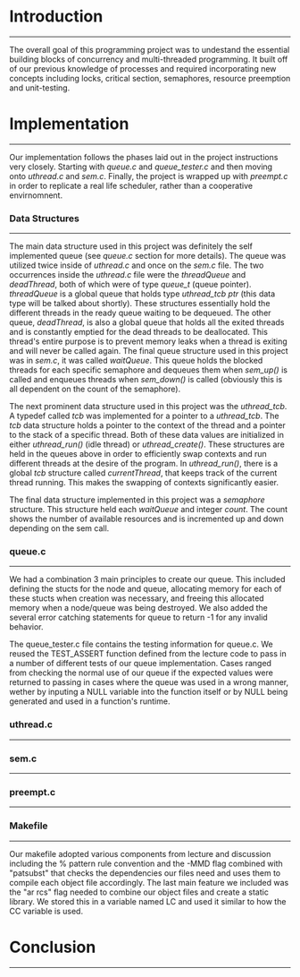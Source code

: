 # Introduction
------
The overall goal of this programming project was to undestand the essential building blocks of concurrency and multi-threaded programming. It built off of our previous knowledge of processes and required incorporating new concepts including locks, critical section, semaphores, resource preemption and unit-testing.
# Implementation
------
Our implementation follows the phases laid out in the project instructions very closely. Starting with *queue.c* and *queue_tester.c* and then moving onto *uthread.c* and *sem.c*. Finally, the project is wrapped up with *preempt.c* in order to replicate a real life scheduler, rather than a cooperative envirnomnent. 
### Data Structures
------
The main data structure used in this project was definitely the self implemented queue (see *queue.c* section for more details). The queue was utilized twice inside of *uthread.c* and once on the *sem.c* file. The two occurrences inside the *uthread.c* file were the *threadQueue* and *deadThread*, both of which were of type *queue_t* (queue pointer). *threadQueue* is a global queue that holds type *uthread_tcb ptr* (this data type will be talked about shortly). These structures essentially hold the different threads in the ready queue waiting to be dequeued. The other queue, *deadThread*, is also a global queue that holds all the exited threads and is constantly emptied for the dead threads to be deallocated. This thread's entire purpose is to prevent memory leaks when a thread is exiting and will never be called again. The final queue structure used in this project was in *sem.c*, it was called *waitQueue*. This queue holds the blocked threads for each specific semaphore and dequeues them when *sem_up()* is called and enqueues threads when *sem_down()* is called (obviously this is all dependent on the count of the semaphore). 

The next prominent data structure used in this project was the *uthread_tcb*. A typedef called *tcb* was implemented for a pointer to a *uthread_tcb*. The *tcb* data structure holds a pointer to the context of the thread and a pointer to the stack of a specific thread. Both of these data values are initialized in either *uthread_run()* (idle thread) or *uthread_create()*. These structures are held in the queues above in order to efficiently swap contexts and run different threads at the desire of the program. In *uthread_run()*, there is a global *tcb* structure called *currentThread*, that keeps track of the current thread running. This makes the swapping of contexts significantly easier. 

The final data structure implemented in this project was a *semaphore* structure. This structure held each *waitQueue* and integer *count*. The count shows the number of available resources and is incremented up and down depending on the sem call. 
### queue.c
------
We had a combination 3 main principles to create our queue. This included defining the stucts for the node and queue, allocating memory for each of these stucts when creation was necessary, and freeing this allocated memory when a node/queue was being destroyed. We also added the several error catching statements for queue to return -1 for any invalid behavior.

The queue_tester.c file contains the testing information for queue.c. We reused the TEST_ASSERT function defined from the lecture code to pass in a number of different tests of our queue implementation. Cases ranged from checking the normal use of our queue if the expected values were returned to passing in cases where the queue was used in a wrong manner, wether by inputing a NULL variable into the function itself or by NULL being generated and used in a function's runtime.
### uthread.c
------
### sem.c
------
### preempt.c
------
### Makefile
------
Our makefile adopted various components from lecture and discussion including the % pattern rule convention and the -MMD flag combined with "patsubst" that checks the dependencies our files need and uses them to compile each object file accordingly. The last main feature we included was the "ar rcs" flag needed to combine our object files and create a static library. We stored this in a variable named LC and used it similar to how the CC variable is used.

# Conclusion
------
